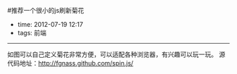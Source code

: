 #推荐一个很小的js刷新菊花

- time: 2012-07-19 12:17
- tags: 前端

---

如图可以自己定义菊花非常方便，可以适配各种浏览器，有兴趣可以玩一玩。
源代码地址：http://fgnass.github.com/spin.js/
